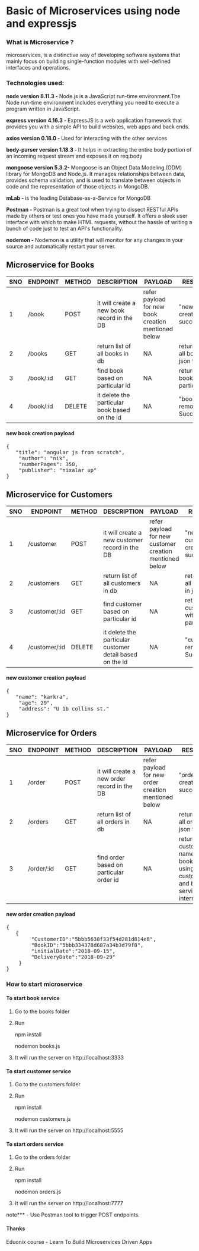 # Basic of Microservices using node and expressjs

### What is Microservice ?
<p>microservices, is a distinctive way of developing software systems that mainly focus on building single-function modules with well-defined interfaces and operations. </p>

### Technologies used:
<p><b>node version 8.11.3 - </b>Node.js is a JavaScript run-time environment.The Node run-time environment includes everything you need to execute a program written in JavaScript.</p>
<p><b>express version 4.16.3 - </b> ExpressJS is a web application framework that provides you with a simple API to build websites, web apps and back ends.</p>
<p><b>axios version 0.18.0 - </b>Used for interacting with the other services</p>
<p><b>body-parser version 1.18.3 - </b> It helps in extracting the entire body portion of an incoming request stream and exposes it on req.body</p>
<p><b>mongoose version 5.3.2- </b>Mongoose is an Object Data Modeling (ODM) library for MongoDB and Node.js. It manages relationships between data, provides schema validation, and is used to translate between objects in code and the representation of those objects in MongoDB.</p>
<p><b>mLab - </b> is the leading Database-as-a-Service for MongoDB</p>
<p><b>Postman - </b>Postman is a great tool when trying to dissect RESTful APIs made by others or test ones you have made yourself. It offers a sleek user interface with which to make HTML requests, without the hassle of writing a bunch of code just to test an API's functionality.</p>
<p><b>nodemon - </b>Nodemon is a utility that will monitor for any changes in your source and automatically restart your server. </p>



## Microservice for Books
  

| __SNO__ | __ENDPOINT__ | __METHOD__ |__DESCRIPTION__ |__PAYLOAD__ |__RESPONSE__|
|-------------|------------|------------|------------|------------|------------|
| 1         | /book     | POST      | it will create a new book record in the DB     | refer payload for new book creation mentioned below    | "new book created successfully" |
| 2         | /books     | GET      | return list of all books in db     | NA      |return list of all books  in json format     |
| 3         | /book/:id     | GET      | find book based on particular id     | NA      |return json of book with particular id      |
| 4         | /book/:id     | DELETE      | it delete the particular book based on the id     | NA      | "book removed Successfully"      |



#### new book creation payload

   <pre>{
   "title": "angular js from scratch",
    "author": "nik",
    "numberPages": 350,
    "publisher": "nixalar up"
}</pre>


## Microservice for Customers


| __SNO__ | __ENDPOINT__ | __METHOD__ |__DESCRIPTION__ |__PAYLOAD__ |__RESPONSE__|
|-------------|------------|------------|------------|------------|------------|
| 1         | /customer     | POST      | it will create a new customer record in the DB     | refer payload for new customer creation mentioned below    | "new customer created successfully" |
| 2         | /customers     | GET      | return list of all customers in db     | NA      |return list of all customers in json format     |
| 3         | /customer/:id     | GET      | find customer based on particular id     | NA      |return customer with particular id      |
| 4         | /customer/:id     | DELETE      | it delete the particular customer detail based on the id     | NA      | "customer removed Successfully"      |



#### new customer creation payload

   <pre>{
   "name": "karkra",
    "age": 29",
    "address": "U 1b collins st."
}</pre>


## Microservice for Orders


| __SNO__ | __ENDPOINT__ | __METHOD__ |__DESCRIPTION__ |__PAYLOAD__ |__RESPONSE__|
|-------------|------------|------------|------------|------------|------------|
| 1         | /order     | POST      | it will create a new order record in the DB     | refer payload for new order creation mentioned below    | "order created successfully" |
| 2         | /orders     | GET      | return list of all orders in db     | NA      |return list of all orders in json format     |
| 3         | /order/:id    | GET      | find order based on particular order id     | NA      |return customer name  and book title by using the customer and book service internally      |



#### new order creation payload

   <pre>{
   {
        "CustomerID":"5bbb5638f33f54d281d814e8",
        "BookID":"5bbb334378d687a34b3d79f8",
        "initialDate":"2018-09-15",
        "DeliveryDate":"2018-09-29"
    }
}</pre>

### How to start microservice
#### To start book service

1) Go to the books folder
2) Run 
    
    npm install

    nodemon books.js

3) It will run the server on http://localhost:3333

#### To start customer service

1) Go to the customers folder
2) Run 
    
    npm install

    nodemon customers.js

3) It will run the server on http://localhost:5555

#### To start orders service

1) Go to the orders folder
2) Run 
    
    npm install

    nodemon orders.js

3) It will run the server on http://localhost:7777

note*** - Use Postman tool to trigger POST endpoints.

#### Thanks
Eduonix course - Learn To Build Microservices Driven Apps